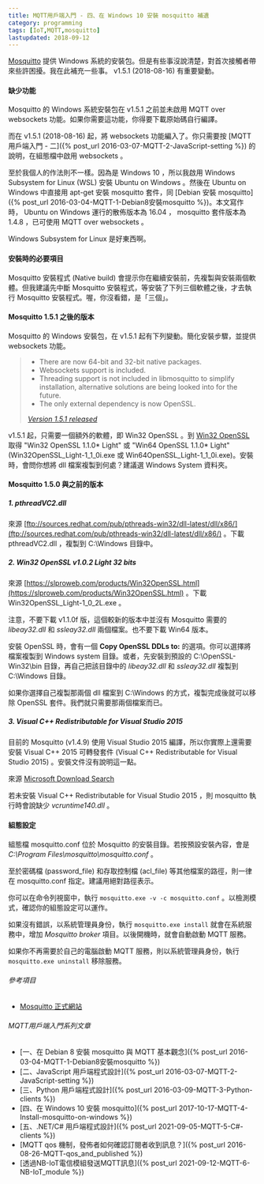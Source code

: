 ```yaml
---
title: MQTT用戶端入門 - 四、在 Windows 10 安裝 mosquitto 補遺
category: programming
tags: [IoT,MQTT,mosquitto]
lastupdated: 2018-09-12
---
```


[Mosquitto](http://www.eclipse.org/mosquitto/) 提供 Windows 系統的安裝包。但是有些事沒說清楚，對首次接觸者帶來些許困擾。我在此補充一些事。 v1.5.1 (2018-08-16) 有重要變動。

#### 缺少功能

Mosquitto 的 Windows 系統安裝包在 v1.5.1 之前並未啟用 MQTT over websockets 功能。如果你需要這功能，你得要下載原始碼自行編譯。

而在 v1.5.1 (2018-08-16) 起，將 websockets 功能編入了。你只需要按 [MQTT用戶端入門 - 二]({% post_url 2016-03-07-MQTT-2-JavaScript-setting %}) 的說明，在組態檔中啟用 websockets 。

至於我個人的作法則不一樣。因為是 Windows 10 ，所以我啟用 Windows Subsystem for Linux (WSL) 安裝 Ubuntu on Windows 。然後在 Ubuntu on Windows 中直接用 apt-get 安裝 mosquitto 套件，同 [Debian 安裝 mosquitto]({% post_url 2016-03-04-MQTT-1-Debian8安裝mosquitto %})。本文寫作時， Ubuntu on Windows 運行的散佈版本為 16.04 ， mosquitto 套件版本為 1.4.8 ，已可使用 MQTT over websockets 。

Windows Subsystem for Linux 是好東西啊。

#### 安裝時的必要項目

Mosquitto 安裝程式 (Native build) 會提示你在繼續安裝前，先複製與安裝兩個軟體。但我建議先中斷 Mosquitto 安裝程式，等安裝了下列三個軟體之後，才去執行 Mosquitto 安裝程式。喔，你沒看錯，是「三個」。

<!--more-->

#### Mosquitto 1.5.1 之後的版本

Mosquitto 的 Windows 安裝包，在 v1.5.1 起有下列變動。簡化安裝步驟，並提供 websockets 功能。

<blockquote>
<ul>
    <li>There are now 64-bit and 32-bit native packages.</li>
    <li>Websockets support is included.</li>
    <li>Threading support is not included in libmosquitto to simplify installation, alternative solutions are being looked into for the future.</li>
    <li>The only external dependency is now OpenSSL.</li>
</ul>
<cite><a href="http://mosquitto.org/blog/2018/08/version-151-released/">Version 1.5.1 released</a></cite>
</blockquote>

v1.5.1 起，只需要一個額外的軟體，即 Win32 OpenSSL 。到 [Win32 OpenSSL](http://slproweb.com/products/Win32OpenSSL.html) 取得 "Win32 OpenSSL 1.1.0* Light" 或 "Win64 OpenSSL 1.1.0* Light" (Win32OpenSSL_Light-1_1_0i.exe 或 Win64OpenSSL_Light-1_1_0i.exe)。安裝時，會問你想將 dll 檔案複製到何處？建議選 Windows System 資料夾。


#### Mosquitto 1.5.0 與之前的版本

##### 1. pthreadVC2.dll

來源 [ftp://sources.redhat.com/pub/pthreads-win32/dll-latest/dll/x86/](ftp://sources.redhat.com/pub/pthreads-win32/dll-latest/dll/x86/) 。下載 pthreadVC2.dll ，複製到 C:\Windows 目錄中。

##### 2. Win32 OpenSSL v1.0.2 Light 32 bits

來源 [https://slproweb.com/products/Win32OpenSSL.html](https://slproweb.com/products/Win32OpenSSL.html) 。下載 Win32OpenSSL_Light-1_0_2L.exe 。

注意，不要下載 v1.1.0f 版，這個較新的版本中並沒有 Mosquitto 需要的 *libeay32.dll* 和 *ssleay32.dll* 兩個檔案。也不要下載 Win64 版本。

安裝 OpenSSL 時，會有一個 **Copy OpenSSL DDLs to:** 的選項。你可以選擇將檔案複製到 Windows system 目錄。或者，先安裝到預設的 C:\OpenSSL-Win32\bin 目錄，再自己把該目錄中的 *libeay32.dll* 和 *ssleay32.dll* 複製到 C:\Windows 目錄。

如果你選擇自己複製那兩個 dll 檔案到 C:\Windows 的方式，複製完成後就可以移除 OpenSSL 套件。我們就只需要那兩個檔案而已。

##### 3. Visual C++ Redistributable for Visual Studio 2015

目前的 Mosquitto (v1.4.9) 使用 Visual Studio 2015 編譯，所以你實際上還需要安裝 Visual C++ 2015 可轉發套件 (Visual C++ Redistributable for Visual Studio 2015) 。安裝文件沒有說明這一點。

來源 [Microsoft Download Search](https://www.microsoft.com/en-us/search/result.aspx?q=+Visual+C%2B%2B+Redistributable+for+Visual+Studio+2015)

若未安裝 Visual C++ Redistributable for Visual Studio 2015 ，則 mosquitto 執行時會說缺少  *vcruntime140.dll* 。

#### 組態設定

組態檔 mosquitto.conf 位於 Mosquitto 的安裝目錄。若按預設安裝內容，會是 *C:\Program Files\mosquitto\mosquitto.conf* 。

至於密碼檔 (password_file) 和存取控制檔 (acl_file) 等其他檔案的路徑，則一律在 mosquitto.conf 指定。建議用絕對路徑表示。

你可以在命令列視窗中，執行 `mosquitto.exe -v -c mosquitto.conf` 。以檢測模式，確認你的組態設定可以運作。

如果沒有錯誤，以系統管理員身份，執行 `mosquitto.exe install` 就會在系統服務中，增加 *Mosquitto broker* 項目。以後開機時，就會自動啟動 MQTT 服務。

如果你不再需要於自己的電腦啟動 MQTT 服務，則以系統管理員身份，執行 `mosquitto.exe uninstall` 移除服務。

###### 參考項目

* [Mosquitto 正式網站](http://www.eclipse.org/mosquitto/)

###### MQTT用戶端入門系列文章

* [一、在 Debian 8 安裝 mosquitto 與 MQTT 基本觀念]({% post_url 2016-03-04-MQTT-1-Debian8安裝mosquitto %})
* [二、JavaScript 用戶端程式設計]({% post_url 2016-03-07-MQTT-2-JavaScript-setting %})
* [三、Python 用戶端程式設計]({% post_url 2016-03-09-MQTT-3-Python-clients %})
* [四、在 Windows 10 安裝 mosquitto]({% post_url 2017-10-17-MQTT-4-Install-mosquitto-on-windows %})
* [五、.NET/C# 用戶端程式設計]({% post_url 2021-09-05-MQTT-5-C#-clients %})
* [MQTT qos 機制，發佈者如何確認訂閱者收到訊息？]({% post_url 2016-08-26-MQTT-qos_and_published %})
* [透過NB-IoT電信模組發送MQTT訊息]({% post_url 2021-09-12-MQTT-6-NB-IoT_module %})
